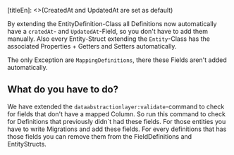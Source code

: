 [titleEn]: <>(CreatedAt and UpdatedAt are set as default)

By extending the EntityDefinition-Class all Definitions now automatically have a `cratedAt`- and `UpdatedAt`-Field, so you don't have to add them manually.
Also every Entity-Struct extending the `Entity`-Class has the associated Properties + Getters and Setters automatically.

The only Exception are `MappingDefinitions`, there these Fields aren't added automatically.

## What do you have to do?
We have extended the `dataabstractionlayer:validate`-command to check for fields that don't have a mapped Column.
So run this command to check for Definitions that previously didn`t had these fields.
For those entities you have to write Migrations and add these fields.
For every definitions that has those fields you can remove them from the FieldDefinitions and EntityStructs.